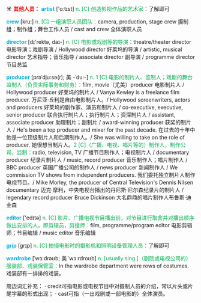 ☀ <font color="red">**其他人员：**</font>
<font color="sky blue">**artist**</font> ['ɑːtɪst] 
<font color="#00b050">n. [C] 创造影视作品的艺术家：</font>了解即可

<font color="sky blue">**crew**</font> [kru:] 
<font color="#00b050">n. [C] 一组演职人员团队：</font>camera, production, stage crew 摄制组；制作组；舞台工作人员 / cast and crew 全体演职人员

<font color="sky blue">**director**</font> [dɪ'rektə, daɪ-] 
<font color="#00b050">n. [C] 电影或戏剧等的导演：</font>theatre/theater director 电影导演；戏剧导演 / Hollywood director 好莱坞的导演 / artistic, musical director 艺术指导；音乐指导 / associate director 副导演 / programme director 节目总监
           
<font color="sky blue">**producer**</font> [prəˈdju:sə(r); 美 -ˈdu:-]
<font color="#00b050">n. 1 [C] 电影的制片人、监制人；戏剧的舞台监制人（负责实际事务和财务）：</font>film, movie（尤美）producer 电影制片人 / Hollywood producer 好莱坞的制片人 / Vanya Kewley is a freelance film producer. 万尼亚·丘利是自由电影制片人。/ Hollywood screenwriters, actors and producers 好莱坞的剧作家、演员和制片人 / co-executive, executive, senior producer 联合执行制片人；执行制片人；资深制片人 / assistant, associate producer 助理制片；副制片 / award-winning producer 获奖的制片人 / He's been a top producer and mixer for the past decade. 在过去的十年中他是一位顶级制片人和后期制作人。/ She was willing to take on the role of producer. 她很想当制片人。<font color="#00b050">2 [C]（广播、电视、唱片等的）制作人，制作公司，监制：</font>radio, television, TV 广播节目制作人；电视制片人 / documentary producer 纪录片制片人 / music, record producer 音乐制作人；唱片制作人 / BBC producer 英国广播公司的制作人 / news producer 新闻制作人 / We commission TV shows from independent producers. 我们委托独立制片人制作电视节目。/ Mike Morley, the producer of Central Television's Dennis Nilsen documentary 迈克·摩利，中央电视台播出的丹尼斯·尼尔森纪录片的制片人 / legendary record producer Bruce Dickinson 大名鼎鼎的唱片制作人布鲁斯·迪金森

<font color="sky blue">**editor**</font> ['edɪtə] 
<font color="#00b050">n. [C] 影片、广播电视节目播出前，对节目进行取舍并对播出顺序做出安排的人，即剪辑员，剪接师：</font>film, programme/program editor 电影剪辑师；节目编辑 / music editor 音乐编辑
           
<font color="sky blue">**grip**</font> [grɪp] 
<font color="#00b050">n. [C] 拍摄电影时的摄影机和照明设备管理人员：</font>了解即可
           
<font color="sky blue">**wardrobe**</font> [ˈwɔ:drəʊb; 美 ˈwɔ:rdroʊb]
<font color="#00b050">n. [usually sing.]（剧院或电视公司的）服装部、戏装保管室：</font>In the wardrobe department were rows of costumes. 戏装部有一排排的戏装。

周边词汇补充：
· credit可指电影或电视节目中对摄制人员的介绍，常以片头或片尾字幕的形式出现；
· cast可指（一出戏剧或一部电影的）全体演员。 
